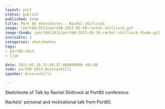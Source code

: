 ```yaml
---
layout: post
status: publish
published: true
title: Port 80 Sketchnotes - Rachel Shillcock
image: /port80/2013/port80-2013-05-10-rachel-shillcock.gif
image-thumb: /port80/2013/port80-2013-05-10-rachel-shillcock-thumb.gif
invisible: 1
categories: sketchnotes
tags:
- port80-2013
- live

date: 2013-05-10 22:50:37.000000000 +01:00
code: port80-2013-missrachilli
spaeker: missrachilli

---
```

Sketchnote of Talk by Rachel Shillcock at Port80 conference

Rachels' personal and motivational talk from Port80.
